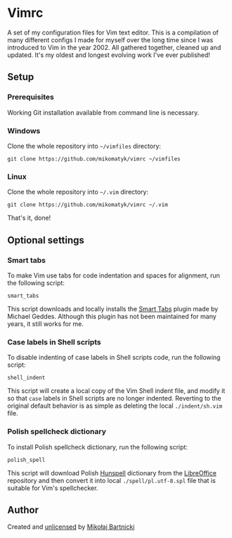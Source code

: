 # Vimrc

A set of my configuration files for Vim text editor. This is a compilation of
many different configs I made for myself over the long time since I was
introduced to Vim in the year 2002. All gathered together, cleaned up and
updated. It's my oldest and longest evolving work I've ever published!

## Setup

### Prerequisites

Working Git installation available from command line is necessary.

### Windows

Clone the whole repository into `~/vimfiles` directory:

    git clone https://github.com/mikomatyk/vimrc ~/vimfiles

### Linux

Clone the whole repository into `~/.vim` directory:

    git clone https://github.com/mikomatyk/vimrc ~/.vim

That's it, done!

## Optional settings

### Smart tabs

To make Vim use tabs for code indentation and spaces for alignment, run the
following script:

    smart_tabs

This script downloads and locally installs the [Smart Tabs][00] plugin made by
Michael Geddes. Although this plugin has not been maintained for many years, it
still works for me.

### Case labels in Shell scripts

To disable indenting of case labels in Shell scripts code, run the following
script:

    shell_indent

This script will create a local copy of the Vim Shell indent file, and modify it
so that `case` labels in Shell scripts are no longer indented. Reverting to the
original default behavior is as simple as deleting the local `./indent/sh.vim`
file.

### Polish spellcheck dictionary

To install Polish spellcheck dictionary, run the following script:

    polish_spell

This script will download Polish [Hunspell][01] dictionary from the
[LibreOffice][02] repository and then convert it into local
`./spell/pl.utf-8.spl` file that is suitable for Vim's spellchecker.

## Author

Created and [unlicensed][98] by [Mikołaj Bartnicki][99]

[00]:https://www.vim.org/scripts/script.php?script_id=231
[01]:https://hunspell.github.io
[02]:https://libreoffice.org
[98]:UNLICENSE
[99]:mailto:mikolaj@bartnicki.org
